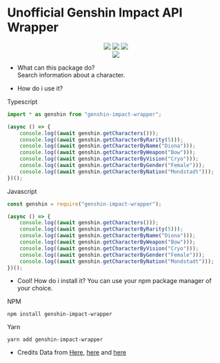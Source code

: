 # Unofficial Genshin Impact API Wrapper

<div align="center">
    <a href="https://www.npmjs.com/package/genshin-impact-wrapper"><img src="https://img.shields.io/npm/v/genshin-impact-wrapper"></a>
    <a href="https://www.npmjs.com/package/genshin-impact-wrapper"><img src="https://img.shields.io/npm/dm/genshin-impact-wrapper"></a>
    <a href="https://github.com/xhayper/genshin-impact-wrapper/blob/master/LICENSE"><img src="https://img.shields.io/npm/l/genshin-impact-wrapper"></a>
</div>
<div align="center">
    <a href="https://www.npmjs.com/package/genshin-impact-wrapper"><img src="https://nodei.co/npm/genshin-impact-wrapper.png?stars=true"></a>
</div>

* What can this package do?
<br>Search information about a character.

* How do i use it?

Typescript

```typescript
import * as genshin from "genshin-impact-wrapper";

(async () => {
    console.log((await genshin.getCharacters()));
    console.log((await genshin.getCharacterByRarity(5)));
    console.log((await genshin.getCharacterByName("Diona")));
    console.log((await genshin.getCharacterByWeapon("Bow")));
    console.log((await genshin.getCharacterByVision("Cryo")));
    console.log((await genshin.getCharacterByGender("Female")));
    console.log((await genshin.getCharacterByNation("Mondstadt")));
})();
```

Javascript

```javascript
const genshin = require("genshin-impact-wrapper");

(async () => {
    console.log((await genshin.getCharacters()));
    console.log((await genshin.getCharacterByRarity(5)));
    console.log((await genshin.getCharacterByName("Diona")));
    console.log((await genshin.getCharacterByWeapon("Bow")));
    console.log((await genshin.getCharacterByVision("Cryo")));
    console.log((await genshin.getCharacterByGender("Female")));
    console.log((await genshin.getCharacterByNation("Mondstadt")));
})();
```

* Cool! How do i install it?
You can use your npm package manager of your choice.

NPM
```
npm install genshin-impact-wrapper
```

Yarn
```
yarn add genshin-impact-wrapper
```

* Credits
Data from [Here](https://github.com/AkenoSann/genshin-impact-api), [here](https://github.com/HerixOfficial/genshin-impact) and [here](https://genshin-impact.fandom.com/)